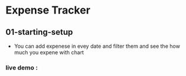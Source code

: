 #  Expense Tracker 

## 01-starting-setup

- You can add expenese in evey date and filter them and see the how much you expene with chart  

### live demo :  <a href=https://expense-tracker-two-ivory.vercel.app/ />
